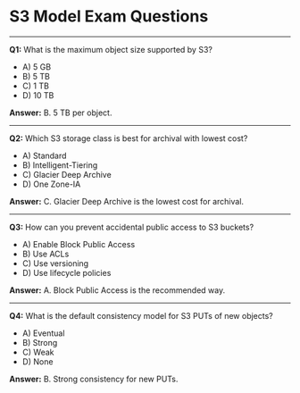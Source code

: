 # S3 Model Exam Questions

---
**Q1:** What is the maximum object size supported by S3?
- A) 5 GB
- B) 5 TB
- C) 1 TB
- D) 10 TB

**Answer:** B. 5 TB per object.

---
**Q2:** Which S3 storage class is best for archival with lowest cost?
- A) Standard
- B) Intelligent-Tiering
- C) Glacier Deep Archive
- D) One Zone-IA

**Answer:** C. Glacier Deep Archive is the lowest cost for archival.

---
**Q3:** How can you prevent accidental public access to S3 buckets?
- A) Enable Block Public Access
- B) Use ACLs
- C) Use versioning
- D) Use lifecycle policies

**Answer:** A. Block Public Access is the recommended way.

---
**Q4:** What is the default consistency model for S3 PUTs of new objects?
- A) Eventual
- B) Strong
- C) Weak
- D) None

**Answer:** B. Strong consistency for new PUTs.
